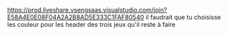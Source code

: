 https://prod.liveshare.vsengsaas.visualstudio.com/join?E58A4E0E08F04A2A2B8AD5E333C1FAF80540
il faudrait que tu choisisse les couleur pour les header des trois jeux qu'il reste à faire